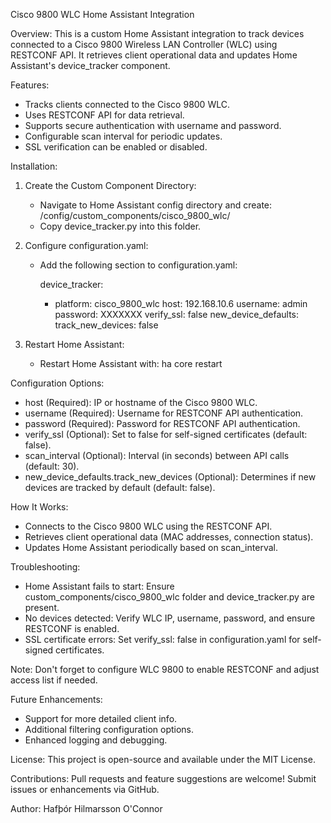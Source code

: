 Cisco 9800 WLC Home Assistant Integration

Overview:
This is a custom Home Assistant integration to track devices connected to a Cisco 9800 Wireless LAN Controller (WLC) using RESTCONF API. It retrieves client operational data and updates Home Assistant's device_tracker component.

Features:
- Tracks clients connected to the Cisco 9800 WLC.
- Uses RESTCONF API for data retrieval.
- Supports secure authentication with username and password.
- Configurable scan interval for periodic updates.
- SSL verification can be enabled or disabled.

Installation:
1. Create the Custom Component Directory:
   - Navigate to Home Assistant config directory and create:
     /config/custom_components/cisco_9800_wlc/
   - Copy device_tracker.py into this folder.

2. Configure configuration.yaml:
   - Add the following section to configuration.yaml:
   
     device_tracker:
       - platform: cisco_9800_wlc
         host: 192.168.10.6
         username: admin
         password: XXXXXXX
         verify_ssl: false
         new_device_defaults:
           track_new_devices: false

3. Restart Home Assistant:
   - Restart Home Assistant with: ha core restart

Configuration Options:
- host (Required): IP or hostname of the Cisco 9800 WLC.
- username (Required): Username for RESTCONF API authentication.
- password (Required): Password for RESTCONF API authentication.
- verify_ssl (Optional): Set to false for self-signed certificates (default: false).
- scan_interval (Optional): Interval (in seconds) between API calls (default: 30).
- new_device_defaults.track_new_devices (Optional): Determines if new devices are tracked by default (default: false).

How It Works:
- Connects to the Cisco 9800 WLC using the RESTCONF API.
- Retrieves client operational data (MAC addresses, connection status).
- Updates Home Assistant periodically based on scan_interval.

Troubleshooting:
- Home Assistant fails to start: Ensure custom_components/cisco_9800_wlc folder and device_tracker.py are present.
- No devices detected: Verify WLC IP, username, password, and ensure RESTCONF is enabled.
- SSL certificate errors: Set verify_ssl: false in configuration.yaml for self-signed certificates.

Note: Don't forget to configure WLC 9800 to enable RESTCONF and adjust access list if needed.

Future Enhancements:
- Support for more detailed client info.
- Additional filtering configuration options.
- Enhanced logging and debugging.

License:
This project is open-source and available under the MIT License.

Contributions:
Pull requests and feature suggestions are welcome! Submit issues or enhancements via GitHub.

Author:
Hafþór Hilmarsson O'Connor
